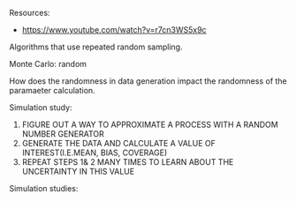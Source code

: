 Resources:
- https://www.youtube.com/watch?v=r7cn3WS5x9c

Algorithms that use repeated random sampling.

Monte Carlo: random

How does the randomness in data generation impact the randomness of the paramaeter calculation.

Simulation study:
1) FIGURE OUT A WAY TO APPROXIMATE A PROCESS WITH A RANDOM NUMBER GENERATOR
2) GENERATE THE DATA AND CALCULATE A VALUE OF INTEREST(I.E.MEAN, BIAS, COVERAGE)
3) REPEAT STEPS 1& 2 MANY TIMES TO LEARN ABOUT THE UNCERTAINTY IN THIS VALUE

Simulation studies:  

